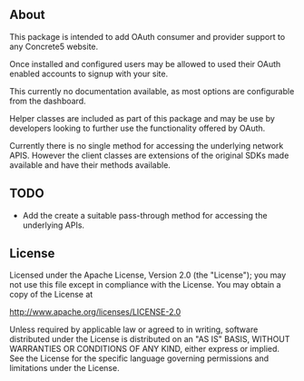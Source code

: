 ##	About ##
This package is intended to add OAuth consumer and provider support to any Concrete5 website.

Once installed and configured users may be allowed to used their OAuth enabled accounts
to signup with your site.

This currently no documentation available, as most options are configurable from the dashboard.

Helper classes are included as part of this package and may be use by developers 
looking to further use the functionality offered by OAuth.

Currently there is no single method for accessing the underlying network APIS. However the client
classes are extensions of the original SDKs made available and have their methods available.

##	TODO	##
* Add the create a suitable pass-through method for accessing the underlying APIs.

##	License ##

Licensed under the Apache License, Version 2.0 (the "License");
you may not use this file except in compliance with the License.
You may obtain a copy of the License at

http://www.apache.org/licenses/LICENSE-2.0

Unless required by applicable law or agreed to in writing, software
distributed under the License is distributed on an "AS IS" BASIS,
WITHOUT WARRANTIES OR CONDITIONS OF ANY KIND, either express or implied.
See the License for the specific language governing permissions and
limitations under the License.
